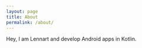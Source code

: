 ```yaml
---
layout: page
title: About
permalink: /about/
---
```


Hey, I am Lennart and develop Android apps in Kotlin.